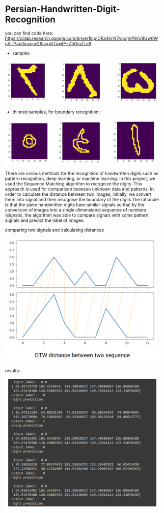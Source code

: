 # Persian-Handwritten-Digit-Recognition

you can find code here:
https://colab.research.google.com/drive/1lcpICRa4krlX7vcgjtnP8rU9Uw0WuA-r?authuser=2#scrollTo=jP--Z5GmZLoB

- samples:

![alt text](https://github.com/ParsProgrammer/Persian-Handwritten-Digit-Recognition/blob/main/pic2.png?raw=true)

- thinned samples, for boundary recognition:

![alt text](https://github.com/ParsProgrammer/Persian-Handwritten-Digit-Recognition/blob/main/pic3.png?raw=true)

There are various methods for the recognition of handwritten digits such as pattern recognition, deep learning, or machine learning. In this project, we used the Sequence Matching algorithm to recognize the digits. This approach is used for comparison between unknown data and patterns. In order to calculate the distance between two images, initially, we convert them into signal and then recognise the boundary of the digits.The rationale is that the same handwritten digits have similar signals so that by the conversion of images into a single-dimensional sequence of numbers (signals), the algorithm was able to compare signals with some pattern signals and predict the label of images. 

comparing two signals and calculating distances

![alt text](https://github.com/ParsProgrammer/Persian-Handwritten-Digit-Recognition/blob/main/pic.png?raw=true)

results:

![alt text](https://github.com/ParsProgrammer/Persian-Handwritten-Digit-Recognition/blob/main/result.png?raw=true)
